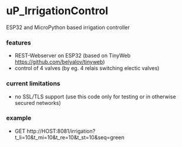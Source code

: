 # uP_IrrigationControl

ESP32 and MicroPython based irrigation controller

### features

- REST-Webserver on ESP32 (based on TinyWeb https://github.com/belyalov/tinyweb)
- control of 4 valves (by eg. 4 relais switching electic valves)

### current limitations

- no SSL/TLS support (use this code only for testing or in otherwise secured networks)

### example

- GET http://HOST:8081/irrigation?t_li=10&t_mi=10&t_re=10&t_st=10&seq=green

